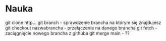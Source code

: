 # Nauka
git clone http...
git branch - sprawdzenie brancha na którym się znajdujesz
git checkout nazwabrancha - przełączenie na danego brancha 
git fetch - zaciągnięcie nowego brancha z githuba
git merge main - ??
